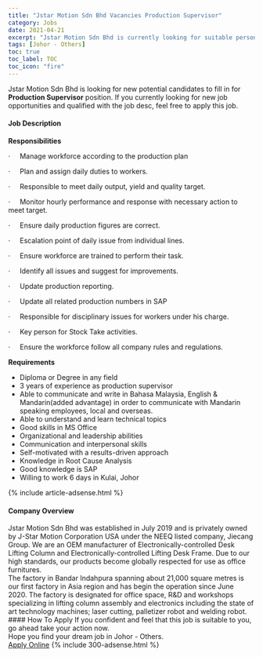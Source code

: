 ```yaml
---
title: "Jstar Motion Sdn Bhd Vacancies Production Supervisor" 
category: Jobs 
date: 2021-04-21 
excerpt: "Jstar Motion Sdn Bhd is currently looking for suitable person to fill in the Production Supervisor which based in Johor - Others" 
tags: [Johor - Others] 
toc: true 
toc_label: TOC 
toc_icon: "fire" 
--- 
```


<p>Jstar Motion Sdn Bhd is looking for new potential candidates to fill in for <b>Production Supervisor</b> position. If you currently looking for new job opportunities and qualified with the job desc, feel free to apply this job.
</p><div><div><h4>Job Description</h4></div><div><div><span><div><p><strong>Responsibilities</strong></p><p><span>&#183;&#160;&#160;&#160;&#160;&#160;Manage workforce according to the production plan</span></p><p><span>&#183;&#160;&#160;&#160;&#160;&#160;Plan and assign daily duties to workers.</span></p><p><span>&#183;&#160;&#160;&#160;&#160;&#160;Responsible to meet daily output, yield and quality target.</span></p><p><span>&#183;&#160;&#160;&#160;&#160;&#160;Monitor hourly performance and response with necessary action to meet target.</span></p><p><span>&#183;&#160;&#160;&#160;&#160;&#160;Ensure daily production figures are correct.</span></p><p><span>&#183;&#160;&#160;&#160;&#160;&#160;Escalation point of daily issue from individual lines.</span></p><p><span>&#183;&#160;&#160;&#160;&#160;&#160;Ensure workforce are trained to perform their task.</span></p><p><span>&#183;&#160;&#160;&#160;&#160;&#160;Identify all issues and suggest for improvements.</span></p><p><span>&#183;&#160;&#160;&#160;&#160;&#160;Update production reporting.</span></p><p><span>&#183;&#160;&#160;&#160;&#160;&#160;Update all related production numbers in SAP</span></p><p><span>&#183;&#160;&#160;&#160;&#160;&#160;Responsible for disciplinary issues for workers under his charge.</span></p><p><span>&#183;&#160;&#160;&#160;&#160;&#160;Key person for Stock Take activities.</span></p><p><span>&#183;&#160;&#160;&#160;&#160;&#160;Ensure the workforce follow all company rules and regulations.</span></p><p><strong>Requirements</strong></p><ul><li>Diploma or Degree in any field</li><li>3 years of experience as production supervisor</li><li><span>Able to communicate and write in Bahasa Malaysia, English &amp; Mandarin(added advantage) in order to communicate with Mandarin speaking employees, local and overseas.</span></li><li>Able to understand and learn technical topics</li><li>Good skills in MS Office</li><li>Organizational and leadership abilities</li><li>Communication and interpersonal skills</li><li>Self-motivated with a results-driven approach</li><li>Knowledge in Root Cause Analysis</li><li>Good knowledge is SAP</li><li>Willing to work 6 days in Kulai, Johor</li></ul></div></span></div></div></div> 
{% include article-adsense.html %} 
<div><div><h4>Company Overview</h4></div><div><div><span><div><div>Jstar Motion Sdn Bhd was established in July 2019 and is privately owned by J-Star Motion Corporation USA under the NEEQ listed company, Jiecang Group. We are an OEM manufacturer of Electronically-controlled Desk Lifting Column and Electronically-controlled Lifting Desk Frame. Due to our high standards, our products become globally respected for use as office furnitures.</div>
<div>The factory in Bandar Indahpura spanning about 21,000 square metres is our first factory in Asia region and has begin the operation since June 2020.&#160;The factory is designated for office space, R&amp;D and workshops specializing in lifting column assembly and electronics including the state of art technology machines; laser cutting, palletizer robot and welding robot.</div></div></span></div></div></div> 
#### How To Apply 
If you confident and feel that this job is suitable to you, go ahead take your action now. <br/> 
Hope you find your dream job in Johor - Others. <br/> 
<a href="https://www.jobstreet.com.my/en/job/production-supervisor-4543738?jobId=jobstreet-my-job-4543738&" class="btn btn--info" target="_blank" rel="nofollow noopenner">Apply Online</a> 
{% include 300-adsense.html %} 